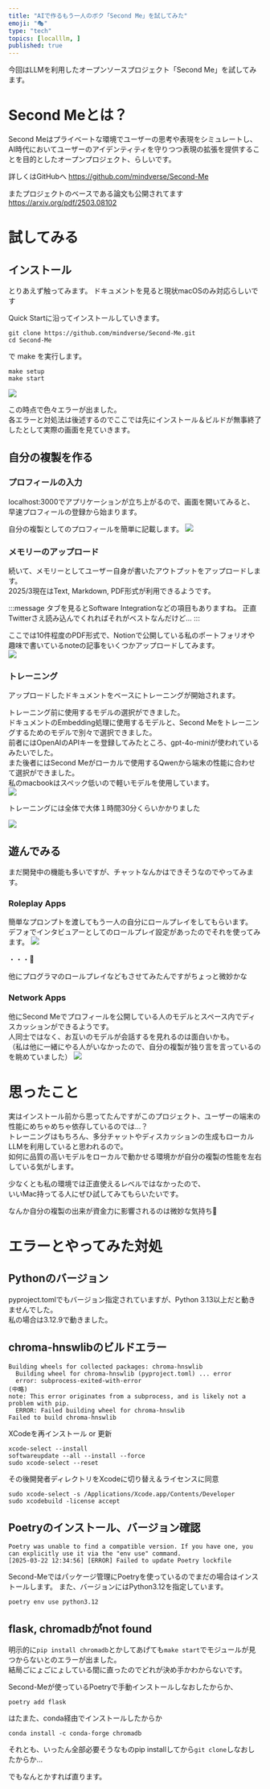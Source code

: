 ```yaml
---
title: "AIで作るもう一人のボク「Second Me」を試してみた"
emoji: "🎭"
type: "tech"
topics: [localllm, ]
published: true
---
```


今回はLLMを利用したオープンソースプロジェクト「Second Me」を試してみます。  

# Second Meとは？

Second Meはプライベートな環境でユーザーの思考や表現をシミュレートし、  
AI時代においてユーザーのアイデンティティを守りつつ表現の拡張を提供することを目的としたオープンプロジェクト、らしいです。  

詳しくはGitHubへ
https://github.com/mindverse/Second-Me

またプロジェクトのベースである論文も公開されてます  
https://arxiv.org/pdf/2503.08102

# 試してみる

## インストール

とりあえず触ってみます。
ドキュメントを見ると現状macOSのみ対応らしいです

Quick Startに沿ってインストールしていきます。
```
git clone https://github.com/mindverse/Second-Me.git
cd Second-Me
```

で make を実行します。
```
make setup
make start
```

![](https://storage.googleapis.com/zenn-user-upload/884ccdfa999d-20250322.png)

この時点で色々エラーが出ました。  
各エラーと対処法は後述するのでここでは先にインストール＆ビルドが無事終了したとして実際の画面を見ていきます。

## 自分の複製を作る

### プロフィールの入力
localhost:3000でアプリケーションが立ち上がるので、画面を開いてみると、  
早速プロフィールの登録から始まります。

自分の複製としてのプロフィールを簡単に記載します。
![](https://storage.googleapis.com/zenn-user-upload/ba32363a0372-20250322.png)

### メモリーのアップロード
続いて、メモリーとしてユーザー自身が書いたアウトプットをアップロードします。  
2025/3現在はText, Markdown, PDF形式が利用できるようです。  

:::message
タブを見るとSoftware Integrationなどの項目もありますね。
正直Twitterさえ読み込んでくれればそれがベストなんだけど…
:::

ここでは10件程度のPDF形式で、Notionで公開している私のポートフォリオや趣味で書いているnoteの記事をいくつかアップロードしてみます。  
![](https://storage.googleapis.com/zenn-user-upload/0f81d45f6f54-20250322.png)

### トレーニング
アップロードしたドキュメントをベースにトレーニングが開始されます。

トレーニング前に使用するモデルの選択ができました。  
ドキュメントのEmbedding処理に使用するモデルと、Second Meをトレーニングするためのモデルで別々で選択できました。  
前者にはOpenAIのAPIキーを登録してみたところ、gpt-4o-miniが使われているみたいでした。  
また後者にはSecond Meがローカルで使用するQwenから端末の性能に合わせて選択ができました。  
私のmacbookはスペック低いので軽いモデルを使用しています。  
![](https://storage.googleapis.com/zenn-user-upload/3f26fbf0da51-20250322.png)

トレーニングには全体で大体１時間30分くらいかかりました

![](https://storage.googleapis.com/zenn-user-upload/595c04f907cb-20250322.png)

## 遊んでみる
まだ開発中の機能も多いですが、チャットなんかはできそうなのでやってみます。

### Roleplay Apps
簡単なプロンプトを渡してもう一人の自分にロールプレイをしてもらいます。  
デフォでインタビュアーとしてのロールプレイ設定があったのでそれを使ってみます。
![](https://storage.googleapis.com/zenn-user-upload/52932f21ce74-20250322.png)

・・・🤔

他にプログラマのロールプレイなどもさせてみたんですがちょっと微妙かな

### Network Apps
他にSecond Meでプロフィールを公開している人のモデルとスペース内でディスカッションができるようです。  
人同士ではなく、お互いのモデルが会話するを見れるのは面白いかも。  
（私は他に一緒にやる人がいなかったので、自分の複製が独り言を言っているのを眺めていました）
![](https://storage.googleapis.com/zenn-user-upload/24802171f828-20250322.png)


# 思ったこと
実はインストール前から思ってたんですがこのプロジェクト、ユーザーの端末の性能にめちゃめちゃ依存しているのでは…？  
トレーニングはもちろん、多分チャットやディスカッションの生成もローカルLLMを利用していると思われるので。  
如何に品質の高いモデルをローカルで動かせる環境かが自分の複製の性能を左右している気がします。  

少なくとも私の環境では正直使えるレベルではなかったので、  
いいMac持ってる人にぜひ試してみてもらいたいです。

なんか自分の複製の出来が資金力に影響されるのは微妙な気持ち🥺

# エラーとやってみた対処

## Pythonのバージョン
pyproject.tomlでもバージョン指定されていますが、Python 3.13以上だと動きませんでした。  
私の場合は3.12.9で動きました。

## chroma-hnswlibのビルドエラー
```
Building wheels for collected packages: chroma-hnswlib
  Building wheel for chroma-hnswlib (pyproject.toml) ... error
  error: subprocess-exited-with-error
(中略)
note: This error originates from a subprocess, and is likely not a problem with pip.
  ERROR: Failed building wheel for chroma-hnswlib
Failed to build chroma-hnswlib
```
XCodeを再インストール or 更新
```
xcode-select --install
softwareupdate --all --install --force
sudo xcode-select --reset
```
その後開発者ディレクトリをXcodeに切り替え＆ライセンスに同意
```
sudo xcode-select -s /Applications/Xcode.app/Contents/Developer
sudo xcodebuild -license accept
```


## Poetryのインストール、バージョン確認
```
Poetry was unable to find a compatible version. If you have one, you can explicitly use it via the "env use" command.
[2025-03-22 12:34:56] [ERROR] Failed to update Poetry lockfile
```
Second-Meではパッケージ管理にPoetryを使っているのでまだの場合はインストールします。
また、バージョンにはPython3.12を指定しています。
```
poetry env use python3.12
```


## flask, chromadbがnot found
明示的に`pip install chromadb`とかしてあげても`make start`でモジュールが見つからないとのエラーが出ました。  
結局ごにょごにょしている間に直ったのでどれが決め手かわからないです。

Second-Meが使っているPoetryで手動インストールしなおしたからか、
```
poetry add flask
```
はたまた、conda経由でインストールしたからか
```
conda install -c conda-forge chromadb
```
それとも、いったん全部必要そうなものpip installしてから`git clone`しなおしたからか…  

でもなんとかすれば直ります。  